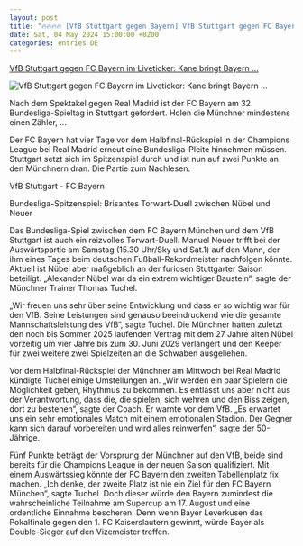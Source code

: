 ```yaml
---
layout: post
title: "🔥🔥🔥🔥 [VfB Stuttgart gegen Bayern] VfB Stuttgart gegen FC Bayern im Liveticker: Kane bringt Bayern ..."
date: Sat, 04 May 2024 15:00:00 +0200
categories: entries DE
---
```

[VfB Stuttgart gegen FC Bayern im Liveticker: Kane bringt Bayern ...](https://www.focus.de/sport/fussball/bundesliga1/bundesliga-32-spieltag-vfb-stuttgart-gegen-fc-bayern-muenchen-im-liveticker_id_259914530.html)

![VfB Stuttgart gegen FC Bayern im Liveticker: Kane bringt Bayern ...](https://p6.focus.de/img/fotos/id_259914918/stuttgart-gewinnt-das-spitzenspiel-gegen-den-fc-bayern.jpg?im=Crop%3D%280%2C354%2C3463%2C1732%29%3BResize%3D%281200%2C627%29&impolicy=perceptual&quality=mediumHigh&hash=be200441b568d6b210b6dc1966121e9df0e3fbedb7d4a33ca1ffeb77f91174c6)

Nach dem Spektakel gegen Real Madrid ist der FC Bayern am 32. Bundesliga-Spieltag in Stuttgart gefordert. Holen die Münchner mindestens einen Zähler, ...

Der FC Bayern hat vier Tage vor dem Halbfinal-Rückspiel in der Champions League bei Real Madrid erneut eine Bundesliga-Pleite hinnehmen müssen. Stuttgart setzt sich im Spitzenspiel durch und ist nun auf zwei Punkte an den Münchnern dran. Die Partie zum Nachlesen.

VfB Stuttgart - FC Bayern

Bundesliga-Spitzenspiel: Brisantes Torwart-Duell zwischen Nübel und Neuer

Das Bundesliga-Spiel zwischen dem FC Bayern München und dem VfB Stuttgart ist auch ein reizvolles Torwart-Duell. Manuel Neuer trifft bei der Auswärtspartie am Samstag (15.30 Uhr/Sky und Sat.1) auf den Mann, der ihm eines Tages beim deutschen Fußball-Rekordmeister nachfolgen könnte. Aktuell ist Nübel aber maßgeblich an der furiosen Stuttgarter Saison beteiligt. „Alexander Nübel war da ein extrem wichtiger Baustein“, sagte der Münchner Trainer Thomas Tuchel.

„Wir freuen uns sehr über seine Entwicklung und dass er so wichtig war für den VfB. Seine Leistungen sind genauso beeindruckend wie die gesamte Mannschaftsleistung des VfB“, sagte Tuchel. Die Münchner hatten zuletzt den noch bis Sommer 2025 laufenden Vertrag mit dem 27 Jahre alten Nübel vorzeitig um vier Jahre bis zum 30. Juni 2029 verlängert und den Keeper für zwei weitere zwei Spielzeiten an die Schwaben ausgeliehen.

Vor dem Halbfinal-Rückspiel der Münchner am Mittwoch bei Real Madrid kündigte Tuchel einige Umstellungen an. „Wir werden ein paar Spielern die Möglichkeit geben, Rhythmus zu bekommen. Es entlässt uns aber nicht aus der Verantwortung, dass die, die spielen, sich wehren und den Biss zeigen, dort zu bestehen“, sagte der Coach. Er warnte vor dem VfB. „Es erwartet uns ein sehr emotionales Match mit einem emotionalen Stadion. Der Gegner kann sich darauf vorbereiten und wird alles reinwerfen“, sagte der 50-Jährige.

Fünf Punkte beträgt der Vorsprung der Münchner auf den VfB, beide sind bereits für die Champions League in der neuen Saison qualifiziert. Mit einem Auswärtssieg könnte der FC Bayern den zweiten Tabellenplatz fix machen. „Ich denke, der zweite Platz ist nie ein Ziel für den FC Bayern München“, sagte Tuchel. Doch dieser würde den Bayern zumindest die wahrscheinliche Teilnahme am Supercup am 17. August und eine ordentliche Einnahme bescheren. Denn wenn Bayer Leverkusen das Pokalfinale gegen den 1. FC Kaiserslautern gewinnt, würde Bayer als Double-Sieger auf den Vizemeister treffen.

